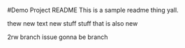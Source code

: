 #Demo Project README
This is a sample readme thing yall.


thew new text
new stuff
stuff that is also new

2rw
branch issue
gonna be branch
